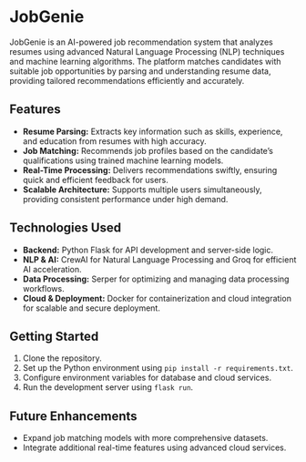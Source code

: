 # JobGenie

JobGenie is an AI-powered job recommendation system that analyzes resumes using advanced Natural Language Processing (NLP) techniques and machine learning algorithms. The platform matches candidates with suitable job opportunities by parsing and understanding resume data, providing tailored recommendations efficiently and accurately.

## Features

- **Resume Parsing:** Extracts key information such as skills, experience, and education from resumes with high accuracy.
- **Job Matching:** Recommends job profiles based on the candidate’s qualifications using trained machine learning models.
- **Real-Time Processing:** Delivers recommendations swiftly, ensuring quick and efficient feedback for users.
- **Scalable Architecture:** Supports multiple users simultaneously, providing consistent performance under high demand.

## Technologies Used

- **Backend:** Python Flask for API development and server-side logic.
- **NLP & AI:** CrewAI for Natural Language Processing and Groq for efficient AI acceleration.
- **Data Processing:** Serper for optimizing and managing data processing workflows.
- **Cloud & Deployment:** Docker for containerization and cloud integration for scalable and secure deployment.

## Getting Started

1. Clone the repository.
2. Set up the Python environment using `pip install -r requirements.txt`.
3. Configure environment variables for database and cloud services.
4. Run the development server using `flask run`.

## Future Enhancements

- Expand job matching models with more comprehensive datasets.
- Integrate additional real-time features using advanced cloud services.
